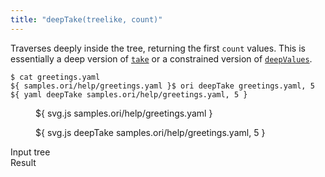 ```yaml
---
title: "deepTake(treelike, count)"
---
```


Traverses deeply inside the tree, returning the first `count` values. This is essentially a deep version of [`take`](take.html) or a constrained version of [`deepValues`](deepValues.html).

```console
$ cat greetings.yaml
${ samples.ori/help/greetings.yaml }$ ori deepTake greetings.yaml, 5
${ yaml deepTake samples.ori/help/greetings.yaml, 5 }
```

<div class="sideBySide">
  <figure>
    ${ svg.js samples.ori/help/greetings.yaml }
  </figure>
  <figure>
    ${ svg.js deepTake samples.ori/help/greetings.yaml, 5 }
  </figure>
  <figcaption>Input tree</figcaption>
  <figcaption>Result</figcaption>
</div>
